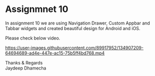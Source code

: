 # Assignmnet 10

 In assignment 10 we are using Navigation Drawer, Custom Appbar and Tabbar widgets and created beautiful design for Android and iOS.
 
 Please check below video.


https://user-images.githubusercontent.com/89917952/134907209-64694689-ad4e-447e-ac15-75b5ff4bd768.mp4


Thanks & Regards\
Jaydeep Dhamecha
